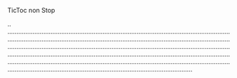 TicToc non Stop

..
...................................................................................................................................................................................................................................................................................................................................................................................................................................................................................................................................................................................................................................................................................................................................................
